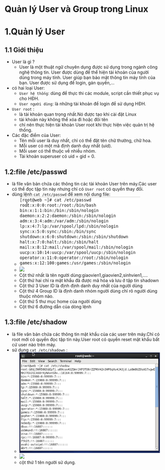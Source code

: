 ﻿# Quản lý User và Group trong Linux
 
 # 1.Quản lý User
 
 ## 1.1 Giới thiệu
 
 - User là gì ?
   + User là một thuật ngữ chuyên dụng được sử dụng trong ngành công nghệ thông tin. User được dùng để thể hiện tài khoản của người dùng trong máy tính. User giúp bạn bảo mật thông tin máy tính của bạn. User được sử dụng để login, gán quyền,... 
 - có hai loại User:
   + `User hệ thống`: dùng để thực thi các module, script cần thiết phục vụ cho HĐH. 
   + `User người dùng`: là những tài khoản để login để sử dụng HĐH. 
 - `User root` :
   + là tài khoản quan trọng nhất.Nó được tạo khi cài đặt Linux
   + tài khoản này không thể xóa đi hoặc đôi tên
   + chỉ nên thực hiện tài khoản User root khi thực hiện việc quản trị hệ thống.
 - Các đặc điểm của User:
   + Tên mỗi user là duy nhất, chỉ có thể đặt tên chữ thường, chữ hoa. 
   + Mỗi user có một mã định danh duy nhất (uid). 
   + Mỗi user có thể thuộc về nhiều nhóm. 
   + Tài khoản superuser có uid = gid = 0. 
   
 ## 1.2:file /etc/passwd
 - là file văn bản chứa các thông tin các tài khoản User trên máy.Các user có thể đọc tập tin này nhưng chỉ có `User root` có quyền thay đổi.
 - dùng lệnh `cat /etc/passwd` để xem nội dung file:
   + ![]( /image/etc.passwd1.PNG)
   + ![]( /image/etc.passwd2/PNG)
   + Cột thứ nhất là tên người dùng:giaovien1,giaovien2,sinhvien1,....
   + Cột thứ hai chỉ ra mật khẩu đã được mã hóa và lưu ở tập tin shadown
   + Cột thứ 3  User ID là định định danh duy nhất của người dùng
   + Cột thứ 4 Group ID là định danh nhóm người dùng chỉ rõ người dùng thuộc nhóm nào.
   + Cột thứ 5 thư mục home của người dùng
   + Cột thứ 6 đường dẫn của dòng lệnh
   
 ## 1.3:file /etc/shadow
 - là file văn bản chứa các thông tin mật khẩu của các user trên máy.Chỉ có root mới có quyền đọc tập tin này.User root có quyền reset mật khẩu bất cứ user nào trên  máy.
 - sử dụng `cat /etc/shadown` :
   + ![]( /image/shadown1.PNG)
   + ![]( /image/shadown2/PNG)
   + cột thứ 1 tên người sử dụng.
